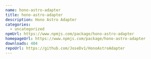 ```yaml
---
name: hono-astro-adapter
title: hono-astro-adapter
description: Hono Astro Adapter
categories:
  - uncategorized
npmUrl: https://www.npmjs.com/package/hono-astro-adapter
homepageUrl: https://www.npmjs.com/package/hono-astro-adapter
downloads: 404
repoUrl: https://github.com/JoseDv1/HonoAstroAdapter
---
```

